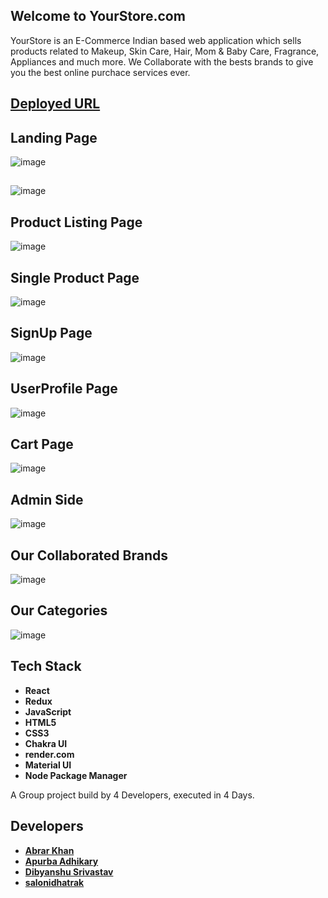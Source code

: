 ## Welcome to YourStore.com

YourStore is an E-Commerce Indian based web application which sells products related to Makeup, Skin Care, Hair, Mom & Baby Care, Fragrance, Appliances and much more. We Collaborate with the bests brands to give you the best online purchace services ever. 

## [Deployed URL](https://yourstore.vercel.app/)

## Landing Page 

![image](https://user-images.githubusercontent.com/103938174/201505566-fe164aba-e573-4c04-8d1a-6e303abbcc6a.png)

## 
![image](https://user-images.githubusercontent.com/103938174/201488785-35251998-6d88-4d44-9590-8ef39e97d5ea.png)


## Product Listing Page 

![image](https://user-images.githubusercontent.com/103938174/201488964-95e3b180-14d0-4652-b04c-6dfc3179c363.png)




## Single Product Page 

![image](https://user-images.githubusercontent.com/103938174/201489008-6bd36d39-b53c-4e5e-9002-88383f3beea9.png)




## SignUp Page 

![image](https://user-images.githubusercontent.com/103938174/201489047-6dc7a3af-471a-47da-8fc4-17d93721d87c.png)




## UserProfile Page 

![image](https://user-images.githubusercontent.com/103938174/201489088-444c4f4a-d4a6-4dcb-a277-3f44e3644724.png)




## Cart Page

![image](https://user-images.githubusercontent.com/103938174/201489212-32246b52-e358-41ef-99ca-c38280c22e8c.png)




## Admin Side 

![image](https://user-images.githubusercontent.com/103938174/201489262-0ce000a0-7dc1-498b-8f5f-90f4f354a96a.png)




## Our Collaborated Brands    

![image](https://user-images.githubusercontent.com/103938174/201489330-3ac9b30c-88f5-4d8b-8dbd-21a7e501b67e.png)





## Our Categories 

![image](https://user-images.githubusercontent.com/103938174/201489365-a3fa993b-ce8d-4319-9a2d-83619ca577e7.png)


## Tech Stack 
- **React**
- **Redux**
- **JavaScript**
- **HTML5**
- **CSS3**
- **Chakra UI**
- **render.com**
- **Material UI**
- **Node Package Manager**


A Group project build by 4 Developers, executed in 4 Days.

## Developers
- **[Abrar Khan](https://github.com/heyabrar)**
- **[Apurba Adhikary](https://github.com/itsApurba)**
- **[Dibyanshu Srivastav](https://github.com/sdibyanshu)**
- **[salonidhatrak](https://github.com/salonidhatrak)**
